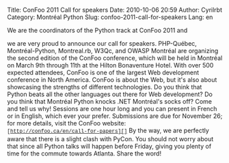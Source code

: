 Title: ConFoo 2011 Call for speakers
Date: 2010-10-06 20:59
Author: Cyrilrbt
Category: Montréal Python
Slug: confoo-2011-call-for-speakers
Lang: en

<!--:en-->We are the coordinators of the Python track at ConFoo 2011 and
we are very proud to announce our call for speakers. PHP-Québec,
Montréal-Python, Montreal.rb, W3Qc, and OWASP Montréal are organizing
the second edition of the ConFoo conference, which will be held in
Montréal on March 9th through 11th at the Hilton Bonaventure Hotel. With
over 500 expected attendees, ConFoo is one of the largest Web
development conference in North America. ConFoo is about the Web, but
it's also about showcasing the strengths of different technologies. Do
you think that Python beats all the other languages out there for Web
development? Do you think that Montréal Python knocks .NET Montréal's
socks off? Come and tell us why! Sessions are one hour long and you can
present in French or in English, which ever your prefer. Submissions are
due for November 26; for more details, visit the ConFoo website:
<span style="font-family: Consolas, Monaco, 'Courier New', Courier, monospace; line-height: 18px; font-size: 12px; white-space: pre;">[http://confoo.ca/en/call-for-papers][]</span>
By the way, we are perfectly aware that there is a slight clash with
PyCon. You should not worry about that since all Python talks will
happen before Friday, giving you plenty of time for the commute towards
Atlanta. Share the word!

  [http://confoo.ca/en/call-for-papers]: http://confoo.ca/en/call-for-papers
    "http://confoo.ca/en/call-for-papers"
